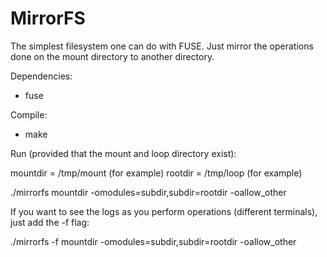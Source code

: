 # MirrorFS
The simplest filesystem one can do with FUSE. Just mirror the operations done on the mount directory to another directory.

Dependencies:

* fuse

Compile:

* make

Run (provided that the mount and loop directory exist):

mountdir = /tmp/mount (for example)
rootdir = /tmp/loop (for example)

./mirrorfs mountdir -omodules=subdir,subdir=rootdir -oallow_other

If you want to see the logs as you perform operations (different terminals), just add the -f flag:

./mirrorfs -f mountdir -omodules=subdir,subdir=rootdir -oallow_other
